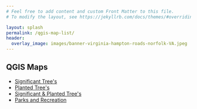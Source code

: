 ```yaml
---
# Feel free to add content and custom Front Matter to this file.
# To modify the layout, see https://jekyllrb.com/docs/themes/#overriding-theme-defaults

layout: splash
permalink: /qgis-map-list/
header:
  overlay_image: images/banner-virginia-hampton-roads-norfolk-VA.jpeg
---
```


## QGIS Maps
  <ul class="visible-links"><li class="masthead__menu-item" >
        <a href="/qgis-map-1">Significant Tree's</a>
      </li><li class="masthead__menu-item">
        <a href="/qgis-map-2">Planted Tree's</a>
      </li><li class="masthead__menu-item">
        <a href="/qgis-map-3">Significant & Planted Tree's</a>
      </li><li class="masthead__menu-item">
        <a href="/qgis-map-4">Parks and Recreation</a>
      </li></ul>

